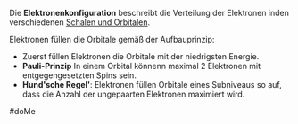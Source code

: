 
Die __Elektronenkonfiguration__ beschreibt die Verteilung der Elektronen inden verschiedenen [Schalen und Orbitalen](Atom.md#Elektronenhüllen).

Elektronen füllen die Orbitale gemäß der Aufbauprinzip:
- Zuerst füllen Elektronen die Orbitale mit der niedrigsten Energie.
- __Pauli-Prinzip__ In einem Orbital könnenn maximal $2$ Elektronen mit entgegengesetzten Spins sein.
- __Hund'sche Regel'__: Elektronen füllen Orbitale eines Subniveaus so auf, dass die Anzahl der ungepaarten Elektronen maximiert wird.


#doMe 